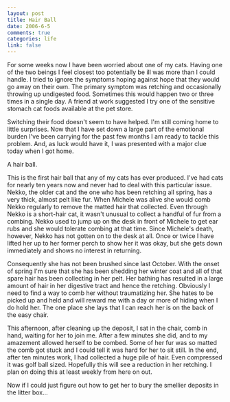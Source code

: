 ```yaml
--- 
layout: post
title: Hair Ball
date: 2006-6-5
comments: true
categories: life
link: false
---
```

For some weeks now I have been worried about one of my cats. Having one of the  two beings I feel closest too potentially be ill was more than I could handle. I tried to ignore the symptoms hoping against hope that they would go away on their own. The primary symptom was retching and occasionally throwing up undigested food. Sometimes this would happen two or three times in a single day. A friend at work suggested I try one of the sensitive stomach cat foods available at the pet store.

Switching their food doesn't seem to have helped. I'm still coming home to little surprises. Now that I have set down a large part of the emotional burden I've been carrying for the past few months I am ready to tackle this problem. And, as luck would have it, I was presented with a major clue today when I got home.

A hair ball.

This is the first hair ball that any of my cats has ever produced. I've had cats for nearly ten years now and never had to deal with this particular issue. Nekko, the older cat and the one who has been retching all spring, has a very thick, almost pelt like fur. When Michele was alive she would comb Nekko regularly to remove the matted hair that collected. Even through Nekko is a short-hair cat, it wasn't unusual to collect a handful of fur from a combing. Nekko used to jump up on the desk in front of Michele to get ear rubs and she would tolerate combing at that time. Since Michele's death, however, Nekko has not gotten on to the desk at all. Once or twice I have lifted her up to her former perch to show her it was okay, but she gets down immediately and shows no interest in returning.

Consequently she has not been brushed since last October. With the onset of spring I'm sure that she has been shedding her winter coat and all of that spare hair has been collecting in her pelt. Her bathing has resulted in a large amount of hair in her digestive tract and hence the retching. Obviously I need to find a way to comb her without traumatizing her. She hates to be picked up and held and will reward me with a day or more of hiding when I do hold her. The one place she lays that I can reach her is on the back of the easy chair.

This afternoon, after cleaning up the deposit, I sat in the chair, comb in hand, waiting for her to join me. After a few minutes she did, and to my amazement allowed herself to be combed. Some of her fur was so matted the comb got stuck and I could tell it was hard for her to sit still. In the end, after ten minutes work, I had collected a huge pile of hair. Even compressed it was golf ball sized. Hopefully this will see a reduction in her retching. I plan on doing this at least weekly from here on out.

Now if I could just figure out how to get her to bury the smellier deposits in the litter box...
